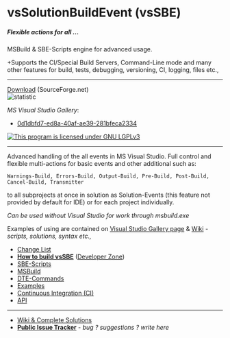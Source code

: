 # vsSolutionBuildEvent (vsSBE)

##### Flexible actions for all ...

MSBuild & SBE-Scripts engine for advanced usage. 

+Supports the CI/Special Build Servers, Command-Line mode and many other features for build, tests, debugging, versioning, CI, logging, files etc., 

-------
[Download](http://visualstudiogallery.msdn.microsoft.com/0d1dbfd7-ed8a-40af-ae39-281bfeca2334/referral/118151) (SourceForge.net)                    
![statistic](http://vssbe.sourceforge.net/stat/)

*MS Visual Studio Gallery*:

* [0d1dbfd7-ed8a-40af-ae39-281bfeca2334](http://visualstudiogallery.msdn.microsoft.com/0d1dbfd7-ed8a-40af-ae39-281bfeca2334/)

[![This program is licensed under GNU LGPLv3](https://bytebucket.org/3F/vssolutionbuildevent/raw/master/vsSolutionBuildEvent/Resources/lgplv3-88x31.png)](https://bitbucket.org/3F/vssolutionbuildevent/raw/master/LICENSE)

-------

Advanced handling of the all events in MS Visual Studio. Full control and flexible multi-actions for basic events and other additional such as:

    Warnings-Build, Errors-Build, Output-Build, Pre-Build, Post-Build, Cancel-Build, Transmitter

to all subprojects at once in solution as Solution-Events (this feature not provided by default for IDE) or for each project individually.

*Can be used without Visual Studio for work through msbuild.exe*

Examples of using are contained on [Visual Studio Gallery page](http://visualstudiogallery.msdn.microsoft.com/0d1dbfd7-ed8a-40af-ae39-281bfeca2334/) & [Wiki](https://bitbucket.org/3F/vssolutionbuildevent/wiki) - *scripts, solutions, syntax etc.,*


* [Change List](https://bitbucket.org/3F/vssolutionbuildevent/raw/master/changelog.txt)
* **[How to build vsSBE](https://bitbucket.org/3F/vssolutionbuildevent/wiki/Developer%20Zone/How%20to%20build)** ([Developer Zone](https://bitbucket.org/3F/vssolutionbuildevent/wiki/Developer%20Zone))
* [SBE-Scripts](https://bitbucket.org/3F/vssolutionbuildevent/wiki/Scripts_&_Commands/SBE-Scripts)
* [MSBuild](https://bitbucket.org/3F/vssolutionbuildevent/wiki/Scripts_&_Commands/MSBuild)
* [DTE-Commands](https://bitbucket.org/3F/vssolutionbuildevent/wiki/Scripts_&_Commands/DTE-Commands)
* [Examples](https://bitbucket.org/3F/vssolutionbuildevent/wiki/Examples)
* [Continuous Integration (CI)](https://bitbucket.org/3F/vssolutionbuildevent/wiki/CI)
* [API](https://bitbucket.org/3F/vssolutionbuildevent/wiki/API)

-------
* [Wiki & Complete Solutions](https://bitbucket.org/3F/vssolutionbuildevent/wiki/Home)
* **[Public Issue Tracker](https://bitbucket.org/3F/vssolutionbuildevent/issues)** - *bug ? suggestions ? write here*


